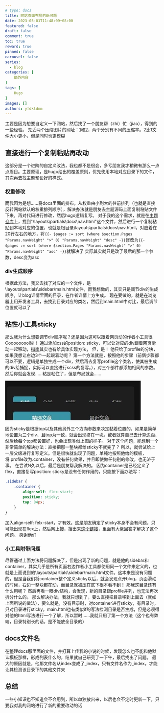 ```yaml
---
# type: docs 
title: 网站页面布局的新问题
date: 2023-05-01T11:48:09+08:00
featured: false
draft: false
comment: true
toc: true
reward: true
pinned: false
carousel: false
series:
  - blog
categories: [
    额外内容
]
tags: [
    Hugo
]
images: []
authors: yfdkldmm
---
```


主要是因为想要自定义一下网站，然后找了一个朋友帮（zhi）忙（jiao），得到的一些经验。
先丢两个压缩图片的网址：[1](https://tinypng.com/)和[2](https://www.imagesmaller.com/compress-png/)，两个分别有不同的压缩率。2比1文件大小更小，但是同时也更模糊

<!--more-->

## 直接进行一个复制粘贴再改动

这部分是一个进阶的自定义改法，我也都不是很会，多亏朋友我才稍微有那么一点点眉目。主要原理，是hugo给出的覆盖原则，优先使用本地对应目录下的文件，其次再去找主题预设好的样式。

### 权重修改

而我因为是想......将docs里面的排布，从权重由小到大的往前排列（也就是直接反转网站默认的权重排列顺序），解决办法就是朋友去主题源码上面复制粘贴文件下来，再对代码进行修改，然后hugo逻辑复写。
对于我的这个需求，就是在[主题仓库](https://github.com/razonyang/hugo-theme-bootstrap)上，找到"\layouts\partials\docs\nav.html"这个文件，然后进行一个复制粘贴到本地对应的位置，也就是根目录\layouts\partials\docs\nav.html，对应着在20行左右的地方，将`{{- $pages := sort (where $section.Pages "Params.navWeight" ">" 0) "Params.navWeight" "desc" -}}`修改为`{{- $pages := sort (where $section.Pages "Params.navWeight" ">" 0) "Params.navWeight" "asc" -}}`就解决了
实际其实就只是改了最后的那一个参数，desc变为asc

### div生成顺序

根据此方法，我又去找了对应的一个文件，是\layouts\partials\sidebar\main.html文件，而我想做的，其实只是调节div的生成顺序，让blog详情里面的目录，在作者详情上方生成。
现在要做的，就是在浏览器上用开发者工具，去找到目录对应的类名，然后到main.html中对比，最后调节位置就可以了

## 粘性小工具sticky

那么我为什么想要调节div顺序呢？还是因为这可以跟着网页动的作者小工具很Cooooooool诶！
通过添加css的position: sticky，可以让对应的div跟着网页滑动一起移动，[指南](https://hbs.razonyang.com/v1/zh-hans/docs/topics/sticky-widgets/)其实也有给具体实现方法，
但，是！
他只给了profile的分块，如果我想让右边3个一起跟着动呢？
第一个方法就是，按照他的步骤（前俩步骤都可以不要，逻辑是单独生成一个div，然后再去复写profile这个类名，使其被生成的div给捕捉，实际可以直接进行scss的复写。），对三个部件都添加相同的参数。
然后你就会发现......粘是粘住了，但是布局就会......

![sticky1](/images/网站页面布局的新问题/sticky1.jpg)

因为sticky是根据top以及其他另外三个方向参数来决定黏着位置的，如果是简单地设置为三个div，且top为一致，就会出现挤在一块。或者就算自己去计算边距，然后给每个top都设置好，也会出现类似上图的样子。
对于这个问题，能想到一个非常简单的解决办法：直接把那一整块都给sticky不就完了？
所以，就尝试给上一层父级进行复写定义。但是很快就出现了问题，单纯地按照他给的模板，将.profile改为.container，没有任何效果，并且即使做任何别的修改，也无济于事。
在尝试N久以后，最后是朋友帮我解决的。
因为container是已经定义了flex，直接复写position: sticky是没有任何作用的，只能按下面办法写：

```css
.sidebar {
    .container {
        align-self: flex-start;
        position: sticky;
        top: 84px;
    }
}
```

加入align-self: felx-start，才有效。这是朋友确定了sticky本身不会有问题，只可能出现在flex上，然后网上搜，搜出来[这个链接](https://stackoverflow.com/questions/44446671/my-position-sticky-element-isnt-sticky-when-using-flexbox)，里面有大佬回答才解决了这个问题。
感谢他们

### 小工具附带问题

尽管通过上面方法将问题解决了，但是出现了新的问题，就是他的sidebar和container，其实几乎是所有页面右边作者小工具都使用同一个文件来定义的，也就是上面说到的\layouts\partials\sidebar\main.html文件。这本来是没有问题的，但是当我们将container整个定义sticky以后，就会发现点开blog，页面滑动的时候，右边一整块都在动，而目录就被压在底下根本看不到！
那我这目录还有什么用呢？
然后再看一眼div结构，会发现，新的目录跟profile并列，也无法再次拆分什么的。
那么解决办法，我就只想到了，要么直接把目录移到上面去（就如上面所说的做法），要么就是，没有目录时，对container进行sticky，有目录时，只对目录进行sticky，main.html也有类似if的写法检测目录是否生成，但是必须得对他的html写法进行一个了解，所以暂时......我就只用了第一个方法（这个也有弊端，目录特别长的话，是不能放全目录的）

## docs文件名

在整理docs那里面的文件，并打算上传我的小说的时候，发现怎么也不能和他默认模板那样，形成列表什么的，结果就自己研究了一下午，最后找出了问题。
最大的原因就是，他那文件名从index变成了_index，只有文件名作为_index，才能让其检测该目录下的其他文件夹

## 总结

一些小知识也不知道会不会用到，所以单独放出来，以后也会不定时更新一下，只要我对我的网站进行了新的重要改动的话
